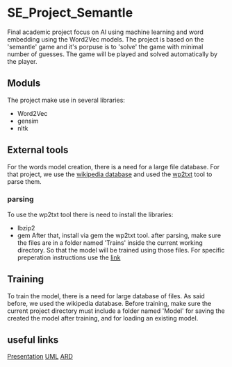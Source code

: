# SE_Project_Semantle
Final academic project focus on AI using machine learning and word embedding using the Word2Vec models.
The project is based on the 'semantle' game and it's porpuse is to 'solve' the game with minimal number of guesses. The game will be played and solved automatically by the player. 

## Moduls
The project make use in several libraries:
- Word2Vec
- gensim
- nltk

## External tools
For the words model creation, there is a need for a large file database. For that project, we use the [wikipedia database](https://meta.wikimedia.org/wiki/Data_dump_torrents#English_Wikipedia) and used the [wp2txt](https://github.com/yohasebe/wp2txt) tool to parse them. 

### parsing
To use the wp2txt tool there is need to install the libraries:
- lbzip2
- gem
After that, install via gem the wp2txt tool. 
after parsing, make sure the files are in a folder named 'Trains' inside the current working directory. So that the model will be trained using those files.
For specific preperation instructions use the [link](https://github.com/yohasebe/wp2txt#preparation)

## Training
To train the model, there is a need for large database of files. As said before, we used the wikipedia database. Before training, make sure the current project directory must include a folder named 'Model' for saving the created the model after training, and for loading an existing model. 
 
## useful links
[Presentation](https://www.canva.com/design/DAFRYJAmbNg/_d_bKCAGRgMu5d2TtldRHQ/edit?utm_source=shareButton&utm_medium=email&utm_campaign=designshare#)
[UML](https://app.diagrams.net/#G1-d7tI8ivWkuQoYyhlRgrr8loEUvlj2Z_)
[ARD](https://docs.google.com/document/d/1drYsqAkdsnR_eQdjR0mnUvczxVibufzVPYcYIjzX1-4/edit#)
